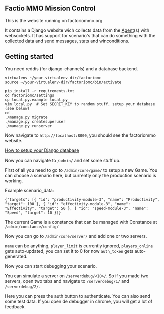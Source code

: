 Factio MMO Mission Control
--------------------------
This is the website running on factoriommo.org

It contains a Django website wich collects data from the [Agent](https://github.com/factoriommo/factoriommo-agent)(s) with websockets. It has support for scenario's that can do something with the collected data and send messages, stats and winconditions.

Getting started
---------------

You need reddis (for django-channels) and a database backend.

```
virtualenv ~/your-virtualenv-dir/factoriomc
source ~/your-virtualenv-dir/factoriomc/bin/activate

pip install -r requirements.txt
cd factoriomc/settings
cp local.py.example local.py
vim local.py  # Set SECRET_KEY to random stuff, setup your database (see below)
cd -
./manage.py migrate
./manage.py createsuperuser
./manage.py runserver
```

Now navigate to `http://localhost:8000`, you should see the factoriommo website.

[How to setup your Django database](https://docs.djangoproject.com/en/1.10/intro/tutorial02/)

Now you can navigate to `/admin/` and set some stuff up.

First of all you need to go to `/admin/core/game/` to setup a new Game. You can choose a scenario here, but currently only the production scenario is working.

Example scenario_data:

`{"targets": [{ "id": "productivity-module-3", "name": "Productivity", "target": 100 }, { "id": "effectivity-module-3", "name": "Effectivity", "target": 50 }, { "id": "speed-module-3", "name": "Speed", "target": 10 }]}`

The current Game is a constance that can be managed with Constance at `/admin/constance/config/`

Now you can go to `/admin/core/server/` and add one or two servers.

`name` can be anything, `player_limit` is currently ignored, `players_online` gets auto-updated, you can set it to 0 for now `auth_token` gets auto-generated.

Now you can start debugging your scenario.

You can simulate a server on `/serverdebug/<ID>/`. So if you made two servers, open two tabs and navigate to `/serverdebug/1/` and `/serverdebug/2/`.

Here you can press the auth button to authenticate. You can also send some test data. If you open de debugger in chrome, you will get a lot of feedback.
